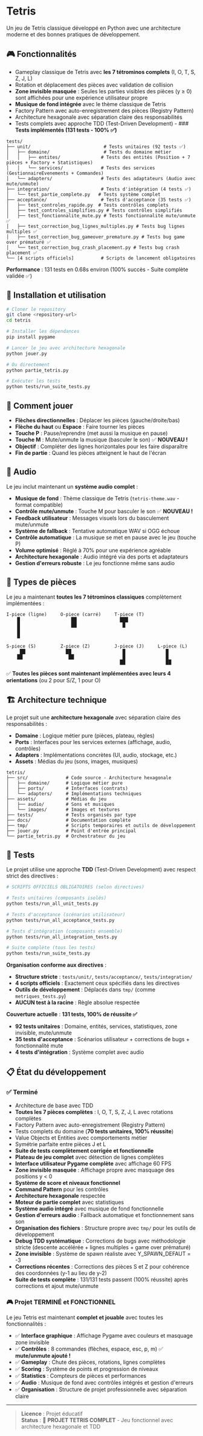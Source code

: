 # Tetris

Un jeu de Tetris classique développé en Python avec une architecture moderne et des bonnes pratiques de développement.

## 🎮 Fonctionnalités

- Gameplay classique de Tetris avec **les 7 tétrominos complets** (I, O, T, S, Z, J, L)
- Rotation et déplacement des pièces avec validation de collision
- **Zone invisible masquée** : Seules les parties visibles des pièces (y ≥ 0) sont affichées pour une expérience utilisateur propre
- **Musique de fond intégrée** avec le thème classique de Tetris
- Factory Pattern avec auto-enregistrement des pièces (Registry Pattern)
- Architecture hexagonale avec séparation claire des responsabilités
- Tests complets avec approche TDD (Test-Driven Development) - ### **Tests implémentés (131 tests - 100% ✅)**
```
tests/
├── unit/                           # Tests unitaires (92 tests ✅)
│   ├── domaine/                    # Tests du domaine métier
│   │   ├── entites/               # Tests des entités (Position + 7 pièces + Factory + Statistiques)
│   │   └── services/              # Tests des services (GestionnaireEvenements + Commandes)
│   └── adapters/                  # Tests des adaptateurs (Audio avec mute/unmute)
├── integration/                   # Tests d'intégration (4 tests ✅)
│   └── test_partie_complete.py   # Tests système complet
├── acceptance/                    # Tests d'acceptance (35 tests ✅)
│   ├── test_controles_rapide.py  # Tests contrôles complets
│   ├── test_controles_simplifies.py # Tests contrôles simplifiés
│   ├── test_fonctionnalite_mute.py # Tests fonctionnalité mute/unmute ✅
│   ├── test_correction_bug_lignes_multiples.py # Tests bug lignes multiples ✅
│   ├── test_correction_bug_gameover_premature.py # Tests bug game over prématuré ✅
│   └── test_correction_bug_crash_placement.py # Tests bug crash placement ✅
└── [4 scripts officiels]          # Scripts de lancement obligatoires
```

**Performance** : 131 tests en 0.68s environ (100% succès - Suite complète validée ✅)

## 🚀 Installation et utilisation

```bash
# Cloner le repository
git clone <repository-url>
cd tetris

# Installer les dépendances
pip install pygame

# Lancer le jeu avec architecture hexagonale
python jouer.py

# Ou directement
python partie_tetris.py

# Exécuter les tests
python tests/run_suite_tests.py
```

## 🎯 Comment jouer

- **Flèches directionnelles** : Déplacer les pièces (gauche/droite/bas)
- **Flèche du haut** ou **Espace** : Faire tourner les pièces
- **Touche P** : Pause/reprendre (met aussi la musique en pause)
- **Touche M** : Mute/unmute la musique (basculer le son) ✅ **NOUVEAU !**
- **Objectif** : Compléter des lignes horizontales pour les faire disparaître
- **Fin de partie** : Quand les pièces atteignent le haut de l'écran

## 🎵 Audio

Le jeu inclut maintenant un **système audio complet** :
- **Musique de fond** : Thème classique de Tetris (`tetris-theme.wav` - format compatible)
- **Contrôle mute/unmute** : Touche M pour basculer le son ✅ **NOUVEAU !**
- **Feedback utilisateur** : Messages visuels lors du basculement mute/unmute
- **Système de fallback** : Tentative automatique WAV si OGG échoue
- **Contrôle automatique** : La musique se met en pause avec le jeu (touche P)
- **Volume optimisé** : Réglé à 70% pour une expérience agréable
- **Architecture hexagonale** : Audio intégré via des ports et adaptateurs
- **Gestion d'erreurs robuste** : Le jeu fonctionne même sans audio

## 🎲 Types de pièces

Le jeu a maintenant **toutes les 7 tétrominos classiques** complètement implémentées :

```
I-piece (ligne)     O-piece (carré)     T-piece (T)
    █                   ██                ███
    █                   ██                 █
    █
    █

S-piece (S)         Z-piece (Z)         J-piece (J)     L-piece (L)
     ██               ██                   █               █
    ██                 ██                  █               █
                                          ██               ██
```

✅ **Toutes les pièces sont maintenant implémentées avec leurs 4 orientations** (ou 2 pour S/Z, 1 pour O)

## 🏗️ Architecture technique

Le projet suit une **architecture hexagonale** avec séparation claire des responsabilités :

- **Domaine** : Logique métier pure (pièces, plateau, règles)
- **Ports** : Interfaces pour les services externes (affichage, audio, contrôles)
- **Adapters** : Implémentations concrètes (UI, audio, stockage, etc.)
- **Assets** : Médias du jeu (sons, images, musiques)

```
tetris/
├── src/              # Code source - Architecture hexagonale
│   ├── domaine/      # Logique métier pure
│   ├── ports/        # Interfaces (contrats)
│   └── adapters/     # Implémentations techniques
├── assets/           # Médias du jeu
│   ├── audio/        # Sons et musiques
│   └── images/       # Images et textures
├── tests/            # Tests organisés par type
├── docs/             # Documentation complète
├── tmp/              # Scripts temporaires et outils de développement
├── jouer.py          # Point d'entrée principal
└── partie_tetris.py  # Orchestrateur du jeu
```

## 🧪 Tests

Le projet utilise une approche **TDD** (Test-Driven Development) avec respect strict des directives :

```bash
# SCRIPTS OFFICIELS OBLIGATOIRES (selon directives)

# Tests unitaires (composants isolés)
python tests/run_all_unit_tests.py

# Tests d'acceptance (scénarios utilisateur) 
python tests/run_all_acceptance_tests.py

# Tests d'intégration (composants ensemble)
python tests/run_all_integration_tests.py

# Suite complète (tous les tests)
python tests/run_suite_tests.py
```

**Organisation conforme aux directives** :
- **Structure stricte** : `tests/unit/`, `tests/acceptance/`, `tests/integration/`
- **4 scripts officiels** : Exactement ceux spécifiés dans les directives
- **Outils de développement** : Déplacés dans `tmp/` (comme `metriques_tests.py`)
- **AUCUN test à la racine** : Règle absolue respectée

**Couverture actuelle** : **131 tests, 100% de réussite ✅**
- **92 tests unitaires** : Domaine, entités, services, statistiques, zone invisible, mute/unmute
- **35 tests d'acceptance** : Scénarios utilisateur + corrections de bugs + fonctionnalité mute
- **4 tests d'intégration** : Système complet avec audio

## 📋 État du développement

### ✅ Terminé
- Architecture de base avec TDD
- **Toutes les 7 pièces complètes** : I, O, T, S, Z, J, L avec rotations complètes
- Factory Pattern avec auto-enregistrement (Registry Pattern)
- Tests complets du domaine (**70 tests unitaires, 100% réussite**)
- Value Objects et Entities avec comportements métier
- Symétrie parfaite entre pièces J et L
- **Suite de tests complètement corrigée et fonctionnelle**
- **Plateau de jeu complet** avec détection de lignes complètes
- **Interface utilisateur Pygame complète** avec affichage 60 FPS
- **Zone invisible masquée** : Affichage propre avec masquage des positions y < 0
- **Système de score et niveaux fonctionnel**
- **Command Pattern** pour les contrôles
- **Architecture hexagonale** respectée
- **Moteur de partie complet** avec statistiques
- **Système audio intégré** avec musique de fond fonctionnelle
- **Gestion d'erreurs audio** : Fallback automatique et fonctionnement sans son
- **Organisation des fichiers** : Structure propre avec `tmp/` pour les outils de développement
- **Debug TDD systématique** : Corrections de bugs avec méthodologie stricte (descente accélérée + lignes multiples + game over prématuré)
- **Zone invisible** : Système de spawn réaliste avec Y_SPAWN_DEFAUT = -3
- **Corrections récentes** : Corrections des pièces S et Z pour cohérence des coordonnées (y-1 au lieu de y-2)
- **Suite de tests complète** : 131/131 tests passent (100% réussite) après corrections et ajout mute/unmute

### 🎮 **Projet TERMINÉ et FONCTIONNEL**
Le jeu Tetris est maintenant **complet et jouable** avec toutes les fonctionnalités :
- ✅ **Interface graphique** : Affichage Pygame avec couleurs et masquage zone invisible
- ✅ **Contrôles** : 8 commandes (flèches, espace, esc, p, m) ✅ **mute/unmute ajouté !**
- ✅ **Gameplay** : Chute des pièces, rotations, lignes complètes
- ✅ **Scoring** : Système de points et progression de niveaux
- ✅ **Statistics** : Compteurs de pièces et performances
- ✅ **Audio** : Musique de fond avec contrôles intégrés et gestion d'erreurs
- ✅ **Organisation** : Structure de projet professionnelle avec séparation claire

---

> **Licence** : Projet éducatif  
> **Status** : 🎉 **PROJET TETRIS COMPLET** - Jeu fonctionnel avec architecture hexagonale et TDD
